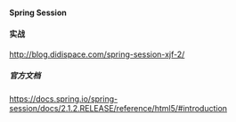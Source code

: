 #### Spring Session
#### 实战
http://blog.didispace.com/spring-session-xjf-2/

##### 官方文档
https://docs.spring.io/spring-session/docs/2.1.2.RELEASE/reference/html5/#introduction